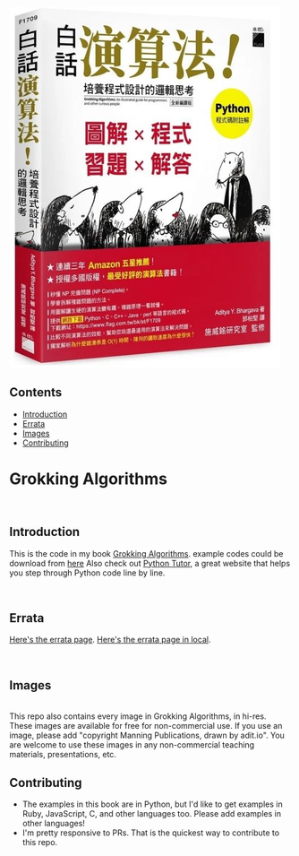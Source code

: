 ![](ebooks/grokking_algorithms_chinese-tw/OEBPS/cover.jpg)

## Contents<br />
* [Introduction](#Introduction)<br />
* [Errata](#Errata)<br />
* [Images](#Images)<br />
* [Contributing](#Contributing)<br />


# Grokking Algorithms
<br><span id="Introduction"></span>
## Introduction
This is the code in my book [Grokking Algorithms](https://www.manning.com/bhargava).
example codes could be download from [here](https://github.com/egonschiele/grokking_algorithms) 
Also check out [Python Tutor](http://pythontutor.com/), a great website that helps you step through Python code line by line.

<br><span id="Errata"></span>
## Errata

[Here's the errata page](http://adit.io/errata.html).
[Here's the errata page in local](ebooks/grokking_algorithms_en/OEBPS/errata.md).

<br><span id="Images"></span>
## Images
<br>This repo also contains every image in Grokking Algorithms, in hi-res. These images are available for free for non-commercial use. If you use an image, please add "copyright Manning Publications, drawn by adit.io". You are welcome to use these images in any non-commercial teaching materials, presentations, etc.
<br><span id="Contributing"></span>

## Contributing
- The examples in this book are in Python, but I'd like to get examples in Ruby, JavaScript, C, and other languages too. Please add examples in other languages!
- I'm pretty responsive to PRs. That is the quickest way to contribute to this repo.

